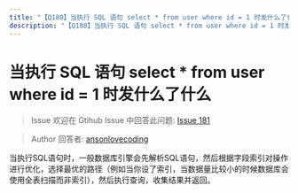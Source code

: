 ```yaml
---
title: "【Q180】当执行 SQL 语句 select * from user where id = 1 时发什么了什么 | db高频面试题"
description: "【Q180】当执行 SQL 语句 select * from user where id = 1 时发什么了什么 字节跳动面试题、阿里腾讯面试题、美团小米面试题。"
---
```


# 当执行 SQL 语句 select \* from user where id = 1 时发什么了什么

> Issue
> 欢迎在 Gtihub Issue 中回答此问题: [Issue 181](https://github.com/shfshanyue/Daily-Question/issues/181)

> Author
> 回答者: [ansonlovecoding](https://github.com/ansonlovecoding)

当执行SQL语句时，一般数据库引擎会先解析SQL语句，然后根据字段索引对操作进行优化，选择最优的路径（例如当你设了索引，当数据量比较小的时候数据库会使用全表扫描而非索引），然后执行查询，收集结果并返回。
